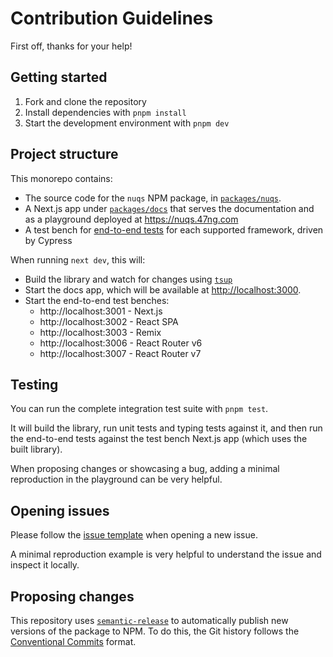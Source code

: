 # Contribution Guidelines

First off, thanks for your help!

## Getting started

1. Fork and clone the repository
2. Install dependencies with `pnpm install`
3. Start the development environment with `pnpm dev`

## Project structure

This monorepo contains:

- The source code for the `nuqs` NPM package, in [`packages/nuqs`](./packages/nuqs).
- A Next.js app under [`packages/docs`](./packages/docs) that serves the documentation and as a playground deployed at <https://nuqs.47ng.com>
- A test bench for [end-to-end tests](./packages/e2e) for each supported framework, driven by Cypress

When running `next dev`, this will:

- Build the library and watch for changes using [`tsup`](https://tsup.egoist.dev/)
- Start the docs app, which will be available at <http://localhost:3000>.
- Start the end-to-end test benches:
  - http://localhost:3001 - Next.js
  - http://localhost:3002 - React SPA
  - http://localhost:3003 - Remix
  - http://localhost:3006 - React Router v6
  - http://localhost:3007 - React Router v7

## Testing

You can run the complete integration test suite with `pnpm test`.

It will build the library, run unit tests and typing tests against it, and then
run the end-to-end tests against the test bench Next.js app (which uses the built library).

When proposing changes or showcasing a bug, adding a minimal reproduction in the
playground can be very helpful.

## Opening issues

Please follow the [issue template](.github/ISSUE_TEMPLATE/bug_report.md) when opening a new issue.

A minimal reproduction example is very helpful to understand the issue and
inspect it locally.

## Proposing changes

This repository uses [`semantic-release`](https://semantic-release.gitbook.io/semantic-release/)
to automatically publish new versions of the package to NPM.
To do this, the Git history follows the
[Conventional Commits](https://www.conventionalcommits.org/en/v1.0.0/) format.
